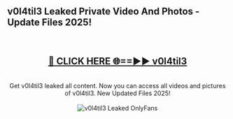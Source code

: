 <h2>v0l4til3 Leaked Private Video And Photos - Update Files 2025!</h2>
<br>
<div align="center">
<h2><a href="https://top-ai-tools.click/QrbHav" rel="nofollow">🔴 CLICK HERE 🌐==►► v0l4til3</a></h2>
<br>
Get v0l4til3 leaked all content. Now you can access all videos and pictures of v0l4til3. New Updated Files 2025!
<br>
<br>
<a href="https://top-ai-tools.click/QrbHav" rel="nofollow" data-target="animated-image.originalLink"><img src="https://i.ibb.co.com/WyWwxjT/player-gif2.gif" alt="v0l4til3 Leaked  OnlyFans" style="max-width: 100%; display: inline-block;" data-target="animated-image.originalImage"></a>
</div>
<br>